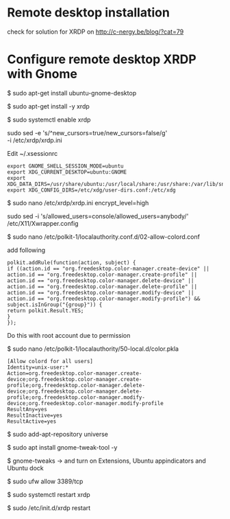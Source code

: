 # Remote desktop installation

check for solution for XRDP on http://c-nergy.be/blog/?cat=79




# Configure remote desktop XRDP with Gnome

$ sudo apt-get install ubuntu-gnome-desktop

$ sudo apt-get install -y xrdp 

$ sudo systemctl enable xrdp

sudo sed -e 's/^new_cursors=true/new_cursors=false/g' \
           -i /etc/xrdp/xrdp.ini

Edit ~/.xsessionrc
    
    export GNOME_SHELL_SESSION_MODE=ubuntu
    export XDG_CURRENT_DESKTOP=ubuntu:GNOME
    export XDG_DATA_DIRS=/usr/share/ubuntu:/usr/local/share:/usr/share:/var/lib/snapd/desktop
    export XDG_CONFIG_DIRS=/etc/xdg/user-dirs.conf:/etc/xdg

    

$ sudo nano /etc/xrdp/xrdp.ini
    encrypt_level=high

sudo sed -i 's/allowed_users=console/allowed_users=anybody/' /etc/X11/Xwrapper.config

$ sudo nano /etc/polkit-1/localauthority.conf.d/02-allow-colord.conf

add following

    polkit.addRule(function(action, subject) {
    if ((action.id == "org.freedesktop.color-manager.create-device" ||
    action.id == "org.freedesktop.color-manager.create-profile" ||
    action.id == "org.freedesktop.color-manager.delete-device" ||
    action.id == "org.freedesktop.color-manager.delete-profile" ||
    action.id == "org.freedesktop.color-manager.modify-device" ||
    action.id == "org.freedesktop.color-manager.modify-profile") &&
    subject.isInGroup("{group}")) {
    return polkit.Result.YES;
    }
    });

Do this with root account due to permission

$ sudo nano /etc/polkit-1/localauthority/50-local.d/color.pkla

    [Allow colord for all users]
    Identity=unix-user:*
    Action=org.freedesktop.color-manager.create-device;org.freedesktop.color-manager.create-profile;org.freedesktop.color-manager.delete-device;org.freedesktop.color-manager.delete-profile;org.freedesktop.color-manager.modify-device;org.freedesktop.color-manager.modify-profile
    ResultAny=yes
    ResultInactive=yes
    ResultActive=yes

$ sudo add-apt-repository universe

$ sudo apt install gnome-tweak-tool -y

$ gnome-tweaks -> and turn on Extensions, Ubuntu appindicators and Ubuntu dock 

$ sudo ufw allow 3389/tcp

$ sudo systemctl restart xrdp

$ sudo /etc/init.d/xrdp restart

